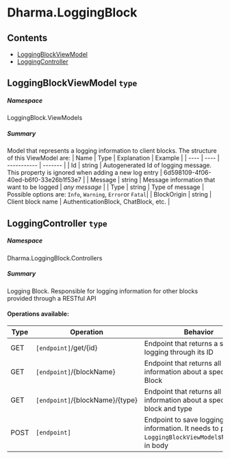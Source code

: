 <a name='assembly'></a>
# Dharma.LoggingBlock

## Contents

- [LoggingBlockViewModel](#T-LoggingBlock-ViewModels-LoggingBlockViewModel 'LoggingBlock.ViewModels.LoggingBlockViewModel')
- [LoggingController](#T-Dharma-LoggingBlock-Controllers-LoggingController 'Dharma.LoggingBlock.Controllers.LoggingController')

<a name='T-LoggingBlock-ViewModels-LoggingBlockViewModel'></a>
## LoggingBlockViewModel `type`

##### Namespace

LoggingBlock.ViewModels

##### Summary

Model that represents a logging information to client blocks. The structure of this ViewModel are:
| Name | Type | Explanation | Example | 
| ---- | ---- | ----------- | ------- |
| Id | string | Autogenerated Id of logging message. This property is ignored when adding a new log entry | 6d598109-4f06-40ed-b6f0-33e26b1f53e7 | 
| Message | string | Message information that want to be logged | *any message* |
| Type | string | Type of message | Possible options are: `Info`, `Warning`, `Error`or `Fatal`|
| BlockOrigin | string | Client block name | AuthenticationBlock, ChatBlock, etc. |

<a name='T-Dharma-LoggingBlock-Controllers-LoggingController'></a>
## LoggingController `type`

##### Namespace

Dharma.LoggingBlock.Controllers

##### Summary

Logging Block. Responsible for logging information for other blocks provided through a RESTful API

#### Operations available:

| Type | Operation | Behavior |
| ---- | --------- | ------ |
| GET | `[endpoint]`/get/{id} | Endpoint that returns a specific logging through its ID |
| GET | `[endpoint]`/{blockName} | Endpoint that returns all logging information about a specific Block |
| GET | `[endpoint]`/{blockName}/{type} | Endpoint that returns all logging information about a specific block and type | 
| POST | `[endpoint]`| Endpoint to save logging information. It needs to pass a full `LoggingBlockViewModel`strutucture in body |

